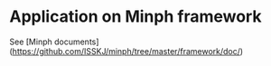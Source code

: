 # Application on Minph framework

See [Minph documents] (https://github.com/ISSKJ/minph/tree/master/framework/doc/)
